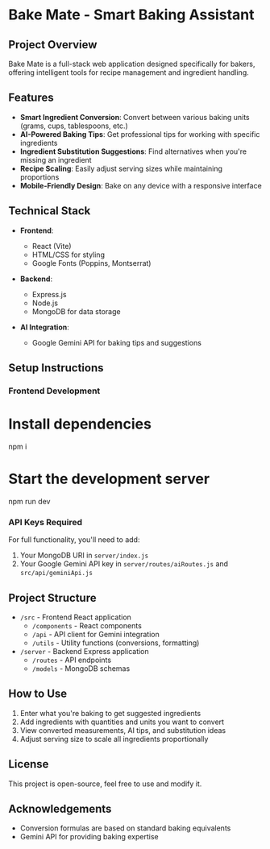
# Bake Mate - Smart Baking Assistant

## Project Overview

Bake Mate is a full-stack web application designed specifically for bakers, offering intelligent tools for recipe management and ingredient handling.

## Features

- **Smart Ingredient Conversion**: Convert between various baking units (grams, cups, tablespoons, etc.)
- **AI-Powered Baking Tips**: Get professional tips for working with specific ingredients
- **Ingredient Substitution Suggestions**: Find alternatives when you're missing an ingredient
- **Recipe Scaling**: Easily adjust serving sizes while maintaining proportions
- **Mobile-Friendly Design**: Bake on any device with a responsive interface

## Technical Stack

- **Frontend**: 
  - React (Vite)
  - HTML/CSS for styling
  - Google Fonts (Poppins, Montserrat)

- **Backend**: 
  - Express.js
  - Node.js
  - MongoDB for data storage

- **AI Integration**:
  - Google Gemini API for baking tips and suggestions

## Setup Instructions

### Frontend Development


# Install dependencies
npm i

# Start the development server
npm run dev


### API Keys Required

For full functionality, you'll need to add:

1. Your MongoDB URI in `server/index.js`
2. Your Google Gemini API key in `server/routes/aiRoutes.js` and `src/api/geminiApi.js`

## Project Structure

- `/src` - Frontend React application
  - `/components` - React components
  - `/api` - API client for Gemini integration
  - `/utils` - Utility functions (conversions, formatting)
- `/server` - Backend Express application
  - `/routes` - API endpoints
  - `/models` - MongoDB schemas

## How to Use

1. Enter what you're baking to get suggested ingredients
2. Add ingredients with quantities and units you want to convert
3. View converted measurements, AI tips, and substitution ideas
4. Adjust serving size to scale all ingredients proportionally

## License

This project is open-source, feel free to use and modify it.

## Acknowledgements

- Conversion formulas are based on standard baking equivalents
- Gemini API for providing baking expertise
